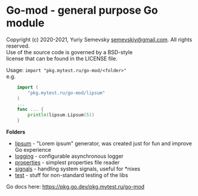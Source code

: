 # Go-mod - general purpose Go module
Copyright (c) 2020-2021, Yuriy Semevsky <semevskiy@gmail.com>. All rights reserved.  
Use of the source code is governed by a BSD-style  
license that can be found in the LICENSE file.

Usage: `import "pkg.mytest.ru/go-mod/<folder>"`  
e.g.
```Go
    import (
    	"pkg.mytest.ru/go-mod/lipsum"
    )
    ...
    func ... {
        println(lipsum.Lipsum(5))
    }
```

**Folders**
- [lipsum](lipsum) - "Lorem ipsum" generator, was created just for fun and improve Go experience
- [logging](logging) - configurable asynchronous logger
- [properties](properties) - simplest properties file reader
- [signals](signals) - handling system signals, useful for *nixes
- [test](test) - stuff for non-standard testing of the libs

Go docs here: https://pkg.go.dev/pkg.mytest.ru/go-mod
